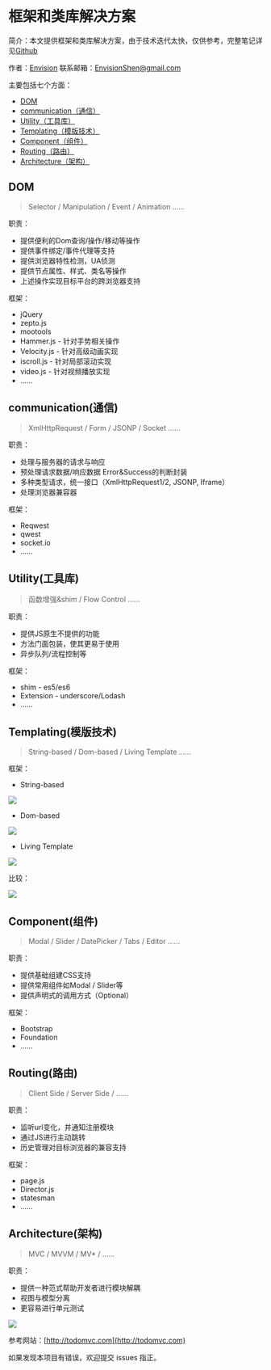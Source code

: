 # 框架和类库解决方案

简介：本文提供框架和类库解决方案，由于技术迭代太快，仅供参考，完整笔记详见[Github](https://github.com/MrEnvision/Front-end_learning_notes)

作者：[Envision](https://github.com/MrEnvision) 联系邮箱：[EnvisionShen@gmail.com](mailto:EnvisionShen@gmail.com)

主要包括七个方面：

* [DOM](kuang-jia-he-lei-ku-jie-jue-fang-an.md#DOM)
* [communication（通信）](kuang-jia-he-lei-ku-jie-jue-fang-an.md#communication通信)
* [Utility（工具库）](kuang-jia-he-lei-ku-jie-jue-fang-an.md#utility工具库)
* [Templating（模版技术）](kuang-jia-he-lei-ku-jie-jue-fang-an.md#Templating模版技术)
* [Component（组件）](kuang-jia-he-lei-ku-jie-jue-fang-an.md#Component组件)
* [Routing（路由）](kuang-jia-he-lei-ku-jie-jue-fang-an.md#Routing路由)
* [Architecture（架构）](kuang-jia-he-lei-ku-jie-jue-fang-an.md#Architecture架构)

## DOM

> Selector / Manipulation / Event / Animation ......

职责：

* 提供便利的Dom查询/操作/移动等操作
* 提供事件绑定/事件代理等支持
* 提供浏览器特性检测，UA侦测
* 提供节点属性、样式、类名等操作
* 上述操作实现目标平台的跨浏览器支持

框架：

* jQuery
* zepto.js
* mootools
* Hammer.js - 针对手势相关操作
* Velocity.js - 针对高级动画实现
* iscroll.js - 针对局部滚动实现
* video.js - 针对视频播放实现
* ......

## communication\(通信\)

> XmlHttpRequest / Form / JSONP / Socket ......

职责：

* 处理与服务器的请求与响应
* 预处理请求数据/响应数据 Error&Success的判断封装
* 多种类型请求，统一接口（XmlHttpRequest1/2,  JSONP, Iframe）
* 处理浏览器兼容器

框架：

* Reqwest
* qwest
* socket.io
* ......

## Utility\(工具库\)

> 函数增强&shim / Flow Control ......

职责：

* 提供JS原生不提供的功能
* 方法门面包装，使其更易于使用
* 异步队列/流程控制等

框架：

* shim - es5/es6
* Extension - underscore/Lodash
* ......

## Templating\(模版技术\)

> String-based / Dom-based / Living Template ......

框架：

* String-based 

![](../../.gitbook/assets/pic10%20%283%29.png)

* Dom-based

![](../../.gitbook/assets/pic11%20%283%29.png)

* Living Template

![](../../.gitbook/assets/pic12%20%283%29.png)

比较：

![](../../.gitbook/assets/pic13%20%283%29.png)

## Component\(组件\)

> Modal / Slider / DatePicker / Tabs / Editor ......

职责：

* 提供基础组建CSS支持
* 提供常用组件如Modal / Slider等
* 提供声明式的调用方式（Optional）

框架：

* Bootstrap
* Foundation
* ......

## Routing\(路由\)

> Client Side / Server Side / ......

职责：

* 监听url变化，并通知注册模块
* 通过JS进行主动跳转
* 历史管理对目标浏览器的兼容支持

框架：

* page.js
* Director.js
* statesman
* ......

## Architecture\(架构\)

> MVC / MVVM / MV\* / ......

职责：

* 提供一种范式帮助开发者进行模块解耦
* 视图与模型分离
* 更容易进行单元测试

![](../../.gitbook/assets/pic14%20%282%29.png)

参考网站：[http://todomvc.com](http://todomvc.com)

如果发现本项目有错误，欢迎提交 issues 指正。

